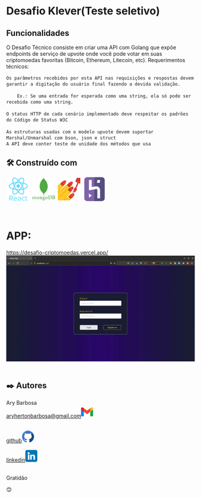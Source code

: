 # Desafio Klever(Teste seletivo)


## Funcionalidades

O Desafio Técnico consiste em criar uma API com Golang que expõe endpoints de serviço de upvote onde você pode votar em suas criptomoedas favoritas (Bitcoin, Ethereum, Litecoin, etc). Requerimentos técnicos:

    Os parâmetros recebidos por esta API nas requisições e respostas devem garantir a digitação do usuário final fazendo a devida validação. 

		Ex.: Se uma entrada for esperada como uma string, ela só pode ser recebida como uma string.

    O status HTTP de cada cenário implementado deve respeitar os padrões do Código de Status W3C 

    As estruturas usadas com o modelo upvote devem suportar Marshal/Unmarshal com bson, json e struct
    A API deve conter teste de unidade dos métodos que usa 

## 🛠️ Construído com

<img src="./front_desafio_criptomoedas/src/img/react.png" alt="react"/>
<img src="./front_desafio_criptomoedas/src/img/mongodb.png" alt="mongodb" />
<img src="./front_desafio_criptomoedas/src/img/style-components.png" alt="styel_components" />
<img src="./front_desafio_criptomoedas/src/img/heroku.png" alt="styel_components" /></br></br></br>

# APP:
https://desafio-criptomoedas.vercel.app/
<img src="./front_desafio_criptomoedas/src/img/app.gif" alt="styel_components" /></br></br>

## ✒️ Autores

Ary Barbosa<br>
aryhertonbarbosa@gmail.com<img src="./front_desafio_criptomoedas/src/img/gmail.png" alt="gmail" /><br /><br />

<a href="https://github.com/aryherton">github<img src="./front_desafio_criptomoedas/src/img/github.png" alt="github" /></a><br /><br />
<a href="https://www.linkedin.com/in/aryherton/"> linkedin<img src="./front_desafio_criptomoedas/src/img/linkedin.png" alt="linkedin" /></a><br /><br />


Gratidão

 😊